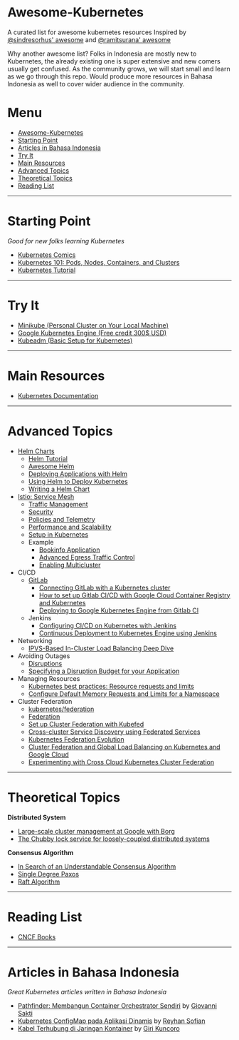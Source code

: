 Awesome-Kubernetes
=======================================================================

A curated list for awesome kubernetes resources
Inspired by [@sindresorhus' awesome](https://github.com/sindresorhus/awesome) and [@ramitsurana' awesome](https://github.com/ramitsurana/awesome-kubernetes)

Why another awesome list? Folks in Indonesia are mostly new to Kubernetes, the already existing one is super extensive and new comers usually get confused. As the community grows, we will start small and learn as we go through this repo. Would produce more resources in Bahasa Indonesia as well to cover wider audience in the community.

Menu
=======================================================================

- [Awesome-Kubernetes](#awesome-kubernetes)
- [Starting Point](#starting-point)
- [Articles in Bahasa Indonesia](#articles-in-bahasa-indonesia)
- [Try It](#try-it)
- [Main Resources](#main-resources)
- [Advanced Topics](#advanced-topics)
- [Theoretical Topics](#theoretical-topics)
- [Reading List](#reading-list)

-----------------------------------------------------------------------

Starting Point
=======================================================================

*Good for new folks learning Kubernetes*
- [Kubernetes Comics](https://cloud.google.com/kubernetes-engine/kubernetes-comic/)
- [Kubernetes 101: Pods, Nodes, Containers, and Clusters](https://medium.com/google-cloud/kubernetes-101-pods-nodes-containers-and-clusters-c1509e409e16) 
- [Kubernetes Tutorial](https://kubernetes.io/docs/tutorials/)


-----------------------------------------------------------------------
Try It
=======================================================================

- [Minikube (Personal Cluster on Your Local Machine)](https://kubernetes.io/docs/setup/minikube/)
- [Google Kubernetes Engine (Free credit 300$ USD)](https://cloud.google.com/free/)
- [Kubeadm (Basic Setup for Kubernetes)](https://labs.play-with-k8s.com )


-----------------------------------------------------------------------
Main Resources
=======================================================================

- [Kubernetes Documentation](https://kubernetes.io/docs/home/)


-----------------------------------------------------------------------
Advanced Topics
=======================================================================

- [Helm Charts](https://helm.sh)
    - [Helm Tutorial](https://github.com/muffin87/helm-tutorial)
    - [Awesome Helm](https://github.com/cdwv/awesome-helm)
    - [Deploying Applications with Helm](https://cloudacademy.com/blog/deploying-kubernetes-applications-with-helm/)
    - [Using Helm to Deploy Kubernetes](https://daemonza.github.io/2017/02/20/using-helm-to-deploy-to-kubernetes/)
    - [Writing a Helm Chart](https://www.influxdata.com/blog/packaged-kubernetes-deployments-writing-helm-chart/)
- [Istio: Service Mesh](https://istio.io/)
    - [Traffic Management](https://istio.io/docs/concepts/traffic-management/)
    - [Security](https://istio.io/docs/concepts/security/)
    - [Policies and Telemetry](https://istio.io/docs/concepts/policies-and-telemetry/)
    - [Performance and Scalability](https://istio.io/docs/concepts/performance-and-scalability/)
    - [Setup in Kubernetes](https://istio.io/docs/setup/kubernetes/)
    - Example
        - [Bookinfo Application](https://istio.io/docs/examples/bookinfo/)
        - [Advanced Egress Traffic Control](https://istio.io/docs/examples/advanced-egress/)
        - [Enabling Multicluster](https://istio.io/docs/examples/multicluster/)
- CI/CD
    - [GitLab](https://about.gitlab.com/solutions/kubernetes/)
        - [Connecting GitLab with a Kubernetes cluster](https://docs.gitlab.com/ee/user/project/clusters/)
        - [How to set up Gitlab CI/CD with Google Cloud Container Registry and Kubernetes](https://medium.com/@davivc/how-to-set-up-gitlab-ci-cd-with-google-cloud-container-registry-and-kubernetes-fa88ab7b1295)
        - [Deploying to Google Kubernetes Engine from Gitlab CI](https://medium.com/john-lewis-software-engineering/deploying-to-google-kubernetes-engine-from-gitlab-ci-feaf51dae0c1)
    - Jenkins
        - [Configuring CI/CD on Kubernetes with Jenkins](https://medium.com/containerum/configuring-ci-cd-on-kubernetes-with-jenkins-89eab7234270)
        - [Continuous Deployment to Kubernetes Engine using Jenkins](https://cloud.google.com/solutions/continuous-delivery-jenkins-kubernetes-engine)
- Networking
    - [IPVS-Based In-Cluster Load Balancing Deep Dive](https://kubernetes.io/blog/2018/07/09/ipvs-based-in-cluster-load-balancing-deep-dive/)
- Avoiding Outages
    - [Disruptions](https://kubernetes.io/docs/concepts/workloads/pods/disruptions/)
    - [Specifying a Disruption Budget for your Application](https://kubernetes.io/docs/tasks/run-application/configure-pdb/)
- Managing Resources
    - [Kubernetes best practices: Resource requests and limits](https://cloud.google.com/blog/products/gcp/kubernetes-best-practices-resource-requests-and-limits)
    - [Configure Default Memory Requests and Limits for a Namespace](https://kubernetes.io/docs/tasks/administer-cluster/manage-resources/)
- Cluster Federation
    - [kubernetes/federation](https://github.com/kubernetes/federation)
    - [Federation](https://kubernetes.io/docs/concepts/cluster-administration/federation/)
    - [Set up Cluster Federation with Kubefed](https://kubernetes.io/docs/tasks/federation/set-up-cluster-federation-kubefed/)
    - [Cross-cluster Service Discovery using Federated Services](https://kubernetes.io/docs/tasks/federation/)
    - [Kubernetes Federation Evolution](https://kubernetes.io/blog/2018/12/12/kubernetes-federation-evolution/)
    - [Cluster Federation and Global Load Balancing on Kubernetes and Google Cloud](https://medium.com/google-cloud/planet-scale-microservices-with-cluster-federation-and-global-load-balancing-on-kubernetes-and-a8e7ef5efa5e)
    - [Experimenting with Cross Cloud Kubernetes Cluster Federation](https://medium.com/google-cloud/experimenting-with-cross-cloud-kubernetes-cluster-federation-dfa99f913d54)

-----------------------------------------------------------------------
Theoretical Topics
=======================================================================

**Distributed System**
- [Large-scale cluster management at Google with Borg](https://pdos.csail.mit.edu/6.824/papers/borg.pdf)
- [The Chubby lock service for loosely-coupled distributed systems](http://static.googleusercontent.com/media/research.google.com/en//archive/chubby-osdi06.pdf)

**Consensus Algorithm**

- [In Search of an Understandable Consensus Algorithm](web.stanford.edu/~ouster/cgi-bin/papers/raft-atc14)
- [Single Degree Paxos](https://mwhittaker.github.io/blog/single_decree_paxos/)
- [Raft Algorithm](https://ramcloud.stanford.edu/wiki/download/attachments/11370504/raft.pdf)


-----------------------------------------------------------------------
Reading List
=======================================================================
- [CNCF Books](https://github.com/cncf/ambassadors/blob/master/BOOKS.md)


-----------------------------------------------------------------------
Articles in Bahasa Indonesia
=======================================================================

*Great Kubernetes articles written in Bahasa Indonesia*

- [Pathfinder: Membangun Container Orchestrator Sendiri](https://medium.com/pujanggateknologi/pathfinder-membangun-container-orchestrator-sendiri-634eeeb3a0b) by [Giovanni Sakti](https://twitter.com/giosakti)
- [Kubernetes ConfigMap pada Aplikasi Dinamis](https://medium.com/pujanggateknologi/kubernetes-configmap-pada-aplikasi-dinamis-dce2d38a1040) by [Reyhan Sofian](https://github.com/reyhansofian)
- [Kabel Terhubung di Jaringan Kontainer](https://medium.com/pujanggateknologi/kabel-terhubung-di-jaringan-kontainer-ae46208cde30) by [Giri Kuncoro](https://twitter.com/girikuncoro)
